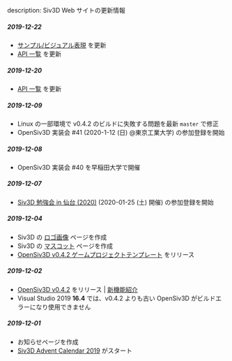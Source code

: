 description: Siv3D Web サイトの更新情報

##### 2019-12-22
- [サンプル/ビジュアル表現](https://siv3d.github.io/ja-jp/sample/visual/) を更新
- [API 一覧](https://siv3d.github.io/ja-jp/api/api/) を更新

##### 2019-12-20
- [API 一覧](https://siv3d.github.io/ja-jp/api/api/) を更新

##### 2019-12-09
- Linux の一部環境で v0.4.2 のビルドに失敗する問題を最新 `master` で修正
- OpenSiv3D 実装会 #41 (2020-1-12 (日) @東京工業大学) の参加登録を開始

##### 2019-12-08
- OpenSiv3D 実装会 #40 を早稲田大学で開催

##### 2019-12-07
- [Siv3D 勉強会 in 仙台 (2020)](https://connpass.com/event/158509/) (2020-01-25 (土) 開催) の参加登録を開始

##### 2019-12-04
- Siv3D の [ロゴ画像](https://siv3d.github.io/ja-jp/logo/logo/) ページを作成
- Siv3D の [マスコット](https://siv3d.github.io/ja-jp/mascot/mascot/) ページを作成
- [OpenSiv3D v0.4.2 ゲームプロジェクトテンプレート](https://github.com/Siv3D/GameTemplate) をリリース

##### 2019-12-02
- [OpenSiv3D v0.4.2](https://github.com/Siv3D/OpenSiv3D) をリリース | [新機能紹介](https://siv3d.github.io/ja-jp/news/v042/)
- Visual Studio 2019 **16.4** では、v0.4.2 よりも古い OpenSiv3D がビルドエラーになり使用できません

##### 2019-12-01 
- お知らせページを作成
- [Siv3D Advent Calendar 2019](https://qiita.com/advent-calendar/2019/siv3d) がスタート

